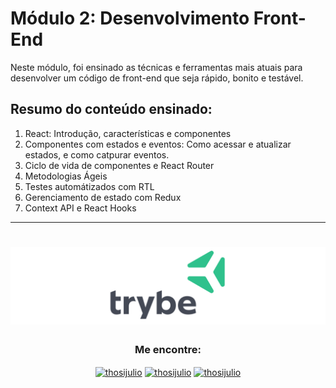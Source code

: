 # Módulo 2: Desenvolvimento Front-End

Neste módulo, foi ensinado as técnicas e ferramentas mais atuais para desenvolver um código de front-end que seja rápido, bonito e testável.

## Resumo do conteúdo ensinado:

1. React: Introdução, características e componentes
2. Componentes com estados e eventos: Como acessar e atualizar estados, e como catpurar eventos.
3. Ciclo de vida de componentes e React Router
4. Metodologias Ágeis
5. Testes automátizados com RTL
6. Gerenciamento de estado com Redux
7. Context API e React Hooks

---

<h1 align="center">
    <img alt="Trybe" src="https://github.com/thosijulio/trybe-projects/blob/main/trybe-logo.png"/>
</h1>
<h3 align=center>Me encontre:</h3>
<p align=center>
<a href="https://www.linkedin.com/in/thosijulio/" target="blank"><img align="center" src="https://cdn.jsdelivr.net/npm/simple-icons@3.0.1/icons/linkedin.svg" alt="thosijulio" height="20" width="20" /></a>
<a href="https://www.github.com/thosijulio/" target="blank"><img align="center" src="https://cdn.jsdelivr.net/npm/simple-icons@3.0.1/icons/github.svg" alt="thosijulio" height="20" width="20" /></a>
<a href="https://www.instagram.com/thosijulio" target="blank"><img align="center" src="https://cdn.jsdelivr.net/npm/simple-icons@3.0.1/icons/instagram.svg" alt="thosijulio" height="20" width="20" /></a>
</p>
